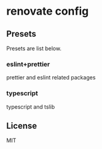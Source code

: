 # renovate config

## Presets
Presets are list below.

### eslint+prettier
prettier and eslint related packages

### typescript
typescript and tslib

## License
MIT
